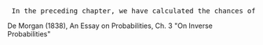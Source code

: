 <pre> In the preceding chapter, we have calculated the chances of an event, knowing the circumstances under which it is to happen or fail. We are now to place ourselves in an inverted position: we know the event, and ask what is the probability which results from the event in favour of of any set of circumstances under which the same might have happened.
</pre>
De Morgan (1838), An Essay on Probabilities, Ch. 3 "On Inverse Probabilities"
